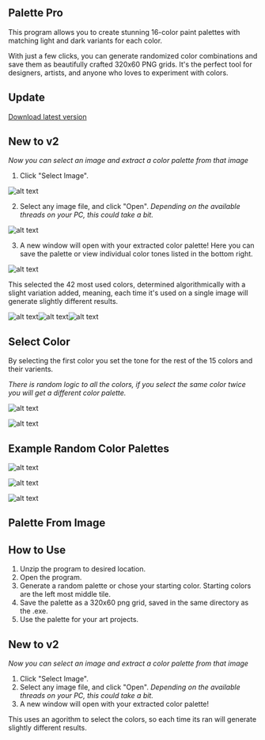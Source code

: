 ## Palette Pro
This program allows you to create stunning 16-color paint palettes with matching light and dark variants for each color. 

With just a few clicks, you can generate randomized color combinations and save them as beautifully crafted 320x60 PNG grids. It's the perfect tool for designers, artists, and anyone who loves to experiment with colors.

## Update
<a href="https://github.com/JAMadison/Palette_Pro/raw/main/Palette_Pro_v2.zip"> Download latest version</a>

## New to v2
*Now you can select an image and extract a color palette from that image*

1. Click "Select Image".

![alt text](Palette_Pro_v2.png "New GUI")

2. Select any image file, and click "Open". *Depending on the available threads on your PC, this could take a bit.*

![alt text](selection.png "image selection")

3. A new window will open with your extracted color palette! Here you can save the palette or view individual color tones listed in the bottom right.

![alt text](example_extraction.png "Plotted Colors")

This selected the 42 most used colors, determined algorithmically with a slight variation added, meaning, each time it's used on a single image will generate slightly different results.

![alt text](example_1_Color_Palette.png "Example Palette 1")![alt text](example_2_Color_Palette.png "Example Palette 2")![alt text](example_3_Color_Palette.png "Example Palette 2")


## Select Color
By selecting the first color you set the tone for the rest of the 15 colors and their varients.

*There is random logic to all the colors, if you select the same color twice you will get a different color palette.*

![alt text](Choose_Starting_Color.png "Select a color to start the palette off of")

![alt text](Choose_Starting_Color_Palette.png "Example of selected color palette")

## Example Random Color Palettes
![alt text](color_palette.png "Example Palette 1")

![alt text](color_palette_2.png "Example Palette 2")

![alt text](color_palette_3.png "Example Palette 3")

## Palette From Image


## How to Use
1. Unzip the program to desired location.
2. Open the program.
3. Generate a random palette or chose your starting color. Starting colors are the left most middle tile.
4. Save the palette as a 320x60 png grid, saved in the same directory as the .exe.
5. Use the palette for your art projects.

## New to v2
*Now you can select an image and extract a color palette from that image*
1. Click "Select Image".
2. Select any image file, and click "Open". *Depending on the available threads on your PC, this could take a bit.*
3. A new window will open with your extracted color palette!

This uses an agorithm to select the colors, so each time its ran will generate slightly different results.
